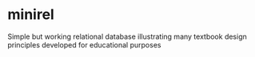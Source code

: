 minirel
=======

Simple but working relational database illustrating many textbook design principles developed for educational purposes
